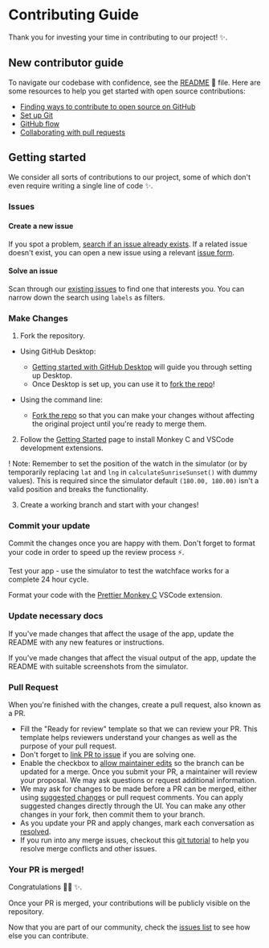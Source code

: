 # Contributing Guide

Thank you for investing your time in contributing to our project! :sparkles:.


## New contributor guide

To navigate our codebase with confidence, see the [README](README.md) :confetti_ball: file. Here are some resources to help you get started with open source contributions:

- [Finding ways to contribute to open source on GitHub](https://docs.github.com/en/get-started/exploring-projects-on-github/finding-ways-to-contribute-to-open-source-on-github)
- [Set up Git](https://docs.github.com/en/get-started/quickstart/set-up-git)
- [GitHub flow](https://docs.github.com/en/get-started/quickstart/github-flow)
- [Collaborating with pull requests](https://docs.github.com/en/github/collaborating-with-pull-requests)


## Getting started

We consider all sorts of contributions to our project, some of which don't even require writing a single line of code :sparkles:.

### Issues

#### Create a new issue

If you spot a problem, [search if an issue already exists](https://github.com/Cutwell/garmin-written-watchface/issues). If a related issue doesn't exist, you can open a new issue using a relevant [issue form](https://github.com/Cutwell/garmin-written-watchface/issues/new).

#### Solve an issue

Scan through our [existing issues](https://github.com/Cutwell/garmin-written-watchface/issues) to find one that interests you. You can narrow down the search using `labels` as filters.

### Make Changes

1. Fork the repository.
- Using GitHub Desktop:
  - [Getting started with GitHub Desktop](https://docs.github.com/en/desktop/installing-and-configuring-github-desktop/getting-started-with-github-desktop) will guide you through setting up Desktop.
  - Once Desktop is set up, you can use it to [fork the repo](https://docs.github.com/en/desktop/contributing-and-collaborating-using-github-desktop/cloning-and-forking-repositories-from-github-desktop)!

- Using the command line:
  - [Fork the repo](https://docs.github.com/en/github/getting-started-with-github/fork-a-repo#fork-an-example-repository) so that you can make your changes without affecting the original project until you're ready to merge them.

2. Follow the [Getting Started](https://developer.garmin.com/connect-iq/connect-iq-basics/getting-started/) page to install Monkey C and VSCode development extensions.

! Note: Remember to set the position of the watch in the simulator (or by temporarily replacing `lat` and `lng` in `calculateSunriseSunset()` with dummy values). This is required since the simulator default `(180.00, 180.00)` isn't a valid position and breaks the functionality.

3. Create a working branch and start with your changes!

### Commit your update

Commit the changes once you are happy with them. Don't forget to format your code in order to speed up the review process :zap:.

Test your app - use the simulator to test the watchface works for a complete 24 hour cycle.

Format your code with the [Prettier Monkey C](https://marketplace.visualstudio.com/items?itemName=markw65.prettier-extension-monkeyc) VSCode extension.

### Update necessary docs

If you've made changes that affect the usage of the app, update the README with any new features or instructions.

If you've made changes that affect the visual output of the app, update the README with suitable screenshots from the simulator.

### Pull Request

When you're finished with the changes, create a pull request, also known as a PR.
- Fill the "Ready for review" template so that we can review your PR. This template helps reviewers understand your changes as well as the purpose of your pull request.
- Don't forget to [link PR to issue](https://docs.github.com/en/issues/tracking-your-work-with-issues/linking-a-pull-request-to-an-issue) if you are solving one.
- Enable the checkbox to [allow maintainer edits](https://docs.github.com/en/github/collaborating-with-issues-and-pull-requests/allowing-changes-to-a-pull-request-branch-created-from-a-fork) so the branch can be updated for a merge.
Once you submit your PR, a maintainer will review your proposal. We may ask questions or request additional information.
- We may ask for changes to be made before a PR can be merged, either using [suggested changes](https://docs.github.com/en/github/collaborating-with-issues-and-pull-requests/incorporating-feedback-in-your-pull-request) or pull request comments. You can apply suggested changes directly through the UI. You can make any other changes in your fork, then commit them to your branch.
- As you update your PR and apply changes, mark each conversation as [resolved](https://docs.github.com/en/github/collaborating-with-issues-and-pull-requests/commenting-on-a-pull-request#resolving-conversations).
- If you run into any merge issues, checkout this [git tutorial](https://github.com/skills/resolve-merge-conflicts) to help you resolve merge conflicts and other issues.

### Your PR is merged!

Congratulations :tada::tada: :sparkles:.

Once your PR is merged, your contributions will be publicly visible on the repository.

Now that you are part of our community, check the [issues list](https://github.com/Cutwell/garmin-written-watchface/issues) to see how else you can contribute.
